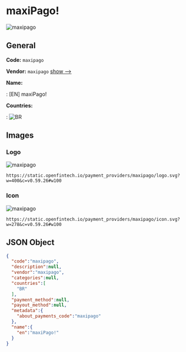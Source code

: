 
# maxiPago! 
![maxipago](https://static.openfintech.io/payment_providers/maxipago/logo.svg?w=400&c=v0.59.26#w100)  

## General 
 
**Code:** `maxipago` 
 
**Vendor:** `maxipago` [show -->](/vendors/maxipago/) 
 
**Name:** 
 
:	[EN] maxiPago! 
 
 
**Countries:** 
 
:	![BR](https://cdnjs.cloudflare.com/ajax/libs/flag-icon-css/3.3.0/flags/4x3/br.svg#w24)  

## Images 

### Logo 
 
![maxipago](https://static.openfintech.io/payment_providers/maxipago/logo.svg?w=400&c=v0.59.26#w100)  

```
https://static.openfintech.io/payment_providers/maxipago/logo.svg?w=400&c=v0.59.26#w100
```  

### Icon 
 
![maxipago](https://static.openfintech.io/payment_providers/maxipago/icon.svg?w=278&c=v0.59.26#w100)  

```
https://static.openfintech.io/payment_providers/maxipago/icon.svg?w=278&c=v0.59.26#w100
```  

## JSON Object 

```json
{
  "code":"maxipago",
  "description":null,
  "vendor":"maxipago",
  "categories":null,
  "countries":[
    "BR"
  ],
  "payment_method":null,
  "payout_method":null,
  "metadata":{
    "about_payments_code":"maxipago"
  },
  "name":{
    "en":"maxiPago!"
  }
}
```  
